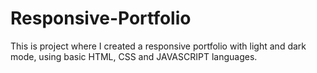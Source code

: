 # Responsive-Portfolio
This is project where I created a responsive portfolio with light and dark mode, using basic HTML, CSS  and JAVASCRIPT languages.
